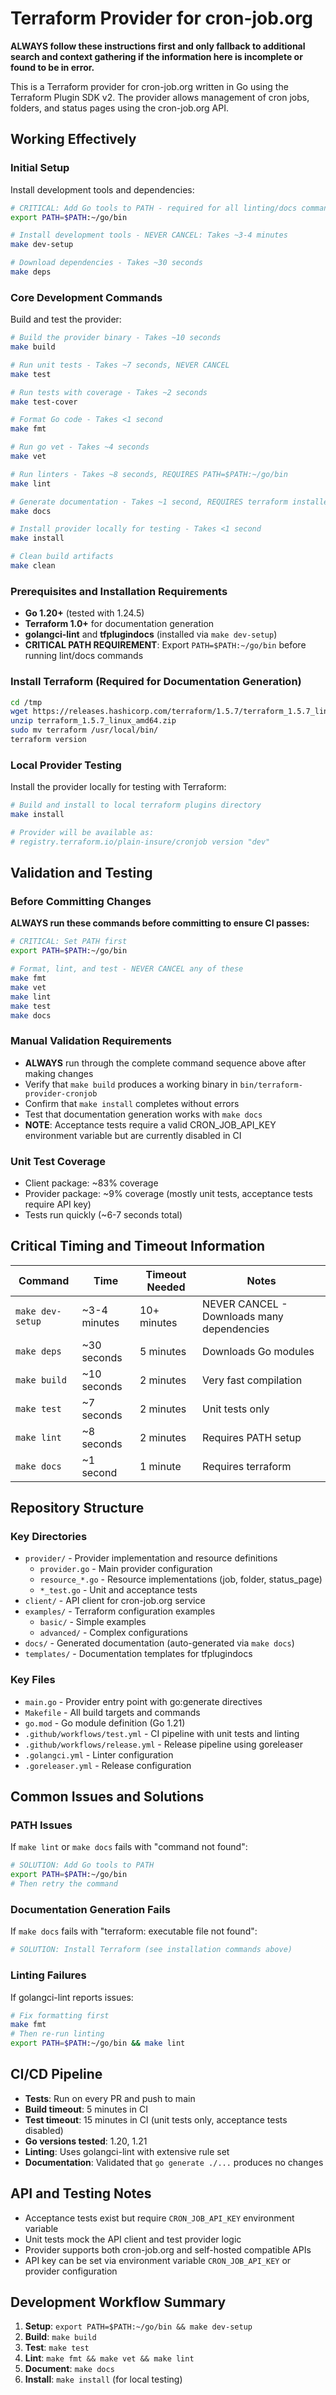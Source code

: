 # Terraform Provider for cron-job.org

**ALWAYS follow these instructions first and only fallback to additional search and context gathering if the information here is incomplete or found to be in error.**

This is a Terraform provider for cron-job.org written in Go using the Terraform Plugin SDK v2. The provider allows management of cron jobs, folders, and status pages using the cron-job.org API.

## Working Effectively

### Initial Setup
Install development tools and dependencies:
```bash
# CRITICAL: Add Go tools to PATH - required for all linting/docs commands
export PATH=$PATH:~/go/bin

# Install development tools - NEVER CANCEL: Takes ~3-4 minutes
make dev-setup

# Download dependencies - Takes ~30 seconds
make deps
```

### Core Development Commands
Build and test the provider:
```bash
# Build the provider binary - Takes ~10 seconds
make build

# Run unit tests - Takes ~7 seconds, NEVER CANCEL
make test

# Run tests with coverage - Takes ~2 seconds
make test-cover

# Format Go code - Takes <1 second
make fmt

# Run go vet - Takes ~4 seconds
make vet

# Run linters - Takes ~8 seconds, REQUIRES PATH=$PATH:~/go/bin
make lint

# Generate documentation - Takes ~1 second, REQUIRES terraform installed
make docs

# Install provider locally for testing - Takes <1 second
make install

# Clean build artifacts
make clean
```

### Prerequisites and Installation Requirements
- **Go 1.20+** (tested with 1.24.5)
- **Terraform 1.0+** for documentation generation
- **golangci-lint** and **tfplugindocs** (installed via `make dev-setup`)
- **CRITICAL PATH REQUIREMENT**: Export `PATH=$PATH:~/go/bin` before running lint/docs commands

### Install Terraform (Required for Documentation Generation)
```bash
cd /tmp
wget https://releases.hashicorp.com/terraform/1.5.7/terraform_1.5.7_linux_amd64.zip
unzip terraform_1.5.7_linux_amd64.zip
sudo mv terraform /usr/local/bin/
terraform version
```

### Local Provider Testing
Install the provider locally for testing with Terraform:
```bash
# Build and install to local terraform plugins directory
make install

# Provider will be available as:
# registry.terraform.io/plain-insure/cronjob version "dev"
```

## Validation and Testing

### Before Committing Changes
**ALWAYS run these commands before committing to ensure CI passes:**
```bash
# CRITICAL: Set PATH first
export PATH=$PATH:~/go/bin

# Format, lint, and test - NEVER CANCEL any of these
make fmt
make vet  
make lint
make test
make docs
```

### Manual Validation Requirements
- **ALWAYS** run through the complete command sequence above after making changes
- Verify that `make build` produces a working binary in `bin/terraform-provider-cronjob`
- Confirm that `make install` completes without errors
- Test that documentation generation works with `make docs`
- **NOTE**: Acceptance tests require a valid CRON_JOB_API_KEY environment variable but are currently disabled in CI

### Unit Test Coverage
- Client package: ~83% coverage
- Provider package: ~9% coverage (mostly unit tests, acceptance tests require API key)
- Tests run quickly (~6-7 seconds total)

## Critical Timing and Timeout Information

| Command | Time | Timeout Needed | Notes |
|---------|------|----------------|--------|
| `make dev-setup` | ~3-4 minutes | 10+ minutes | NEVER CANCEL - Downloads many dependencies |
| `make deps` | ~30 seconds | 5 minutes | Downloads Go modules |
| `make build` | ~10 seconds | 2 minutes | Very fast compilation |
| `make test` | ~7 seconds | 2 minutes | Unit tests only |
| `make lint` | ~8 seconds | 2 minutes | Requires PATH setup |
| `make docs` | ~1 second | 1 minute | Requires terraform |

## Repository Structure

### Key Directories
- `provider/` - Provider implementation and resource definitions
  - `provider.go` - Main provider configuration
  - `resource_*.go` - Resource implementations (job, folder, status_page)
  - `*_test.go` - Unit and acceptance tests
- `client/` - API client for cron-job.org service
- `examples/` - Terraform configuration examples
  - `basic/` - Simple examples
  - `advanced/` - Complex configurations
- `docs/` - Generated documentation (auto-generated via `make docs`)
- `templates/` - Documentation templates for tfplugindocs

### Key Files
- `main.go` - Provider entry point with go:generate directives
- `Makefile` - All build targets and commands
- `go.mod` - Go module definition (Go 1.21)
- `.github/workflows/test.yml` - CI pipeline with unit tests and linting
- `.github/workflows/release.yml` - Release pipeline using goreleaser
- `.golangci.yml` - Linter configuration
- `.goreleaser.yml` - Release configuration

## Common Issues and Solutions

### PATH Issues
If `make lint` or `make docs` fails with "command not found":
```bash
# SOLUTION: Add Go tools to PATH
export PATH=$PATH:~/go/bin
# Then retry the command
```

### Documentation Generation Fails
If `make docs` fails with "terraform: executable file not found":
```bash
# SOLUTION: Install Terraform (see installation commands above)
```

### Linting Failures
If golangci-lint reports issues:
```bash
# Fix formatting first
make fmt
# Then re-run linting
export PATH=$PATH:~/go/bin && make lint
```

## CI/CD Pipeline
- **Tests**: Run on every PR and push to main
- **Build timeout**: 5 minutes in CI
- **Test timeout**: 15 minutes in CI (unit tests only, acceptance tests disabled)
- **Go versions tested**: 1.20, 1.21
- **Linting**: Uses golangci-lint with extensive rule set
- **Documentation**: Validated that `go generate ./...` produces no changes

## API and Testing Notes
- Acceptance tests exist but require `CRON_JOB_API_KEY` environment variable
- Unit tests mock the API client and test provider logic
- Provider supports both cron-job.org and self-hosted compatible APIs
- API key can be set via environment variable `CRON_JOB_API_KEY` or provider configuration

## Development Workflow Summary
1. **Setup**: `export PATH=$PATH:~/go/bin && make dev-setup`
2. **Build**: `make build`
3. **Test**: `make test`
4. **Lint**: `make fmt && make vet && make lint`
5. **Document**: `make docs`
6. **Install**: `make install` (for local testing)